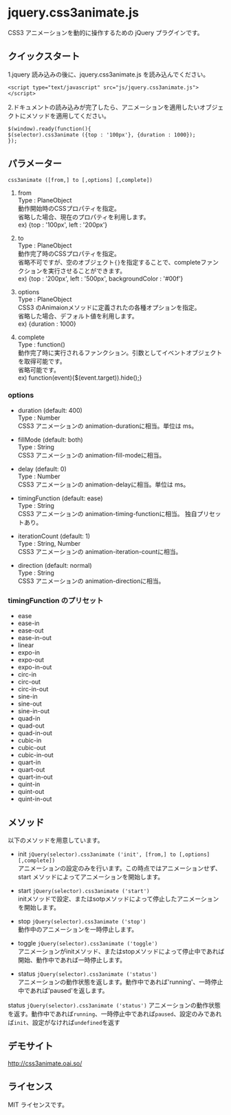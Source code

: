 # jquery.css3animate.js

CSS3 アニメーションを動的に操作するための jQuery プラグインです。

## クイックスタート

1.jquery 読み込みの後に、jquery.css3animate.js を読み込んでください。

    <script type="text/javascript" src="js/jquery.css3animate.js"></script>

2.ドキュメントの読み込みが完了したら、アニメーションを適用したいオブジェクトにメソッドを適用してください。

    $(window).ready(function(){
    $(selector).css3animate ({top : '100px'}, {duration : 1000});
    });


## パラメーター

    css3animate ([from,] to [,options] [,complete])

1. from  
Type : PlaneObject  
動作開始時のCSSプロパティを指定。  
省略した場合、現在のプロパティを利用します。  
ex) {top : '100px', left : '200px'}  

2. to  
Type :  PlaneObject  
動作完了時のCSSプロパティを指定。  
省略不可ですが、空のオブジェクト`{}`を指定することで、completeファンクションを実行させることができます。  
ex) {top : '200px', left : '500px', backgroundColor : '#00f'}  

3. options  
Type : PlaneObject  
CSS3 のAnimaionメソッドに定義されたの各種オプションを指定。  
省略した場合、デフォルト値を利用します。  
ex) {duration : 1000}  

4. complete  
Type : function()  
動作完了時に実行されるファンクション。引数としてイベントオブジェクトを取得可能です。  
省略可能です。  
ex) function(event){$(event.target)).hide();}  


### options
* duration (default: 400)  
Type : Number  
CSS3 アニメーションの animation-durationに相当。単位は ms。  

* fillMode (default: both)  
Type : String  
CSS3 アニメーションの animation-fill-modeに相当。  

* delay (default: 0)  
Type : Number  
CSS3 アニメーションの animation-delayに相当。単位は ms。  

* timingFunction (default: ease)  
Type : String  
CSS3 アニメーションの animation-timing-functionに相当。
独自プリセットあり。

* iterationCount (default: 1)  
Type : String, Number  
CSS3 アニメーションの animation-iteration-countに相当。  

* direction (default: normal)  
Type : String  
CSS3 アニメーションの animation-directionに相当。  


### timingFunction のプリセット
* ease
* ease-in
* ease-out
* ease-in-out
* linear
* expo-in
* expo-out
* expo-in-out
* circ-in
* circ-out
* circ-in-out
* sine-in
* sine-out
* sine-in-out
* quad-in
* quad-out
* quad-in-out
* cubic-in
* cubic-out
* cubic-in-out
* quart-in
* quart-out
* quart-in-out
* quint-in
* quint-out
* quint-in-out


## メソッド
以下のメソッドを用意しています。  

* init  `jQuery(selector).css3animate ('init', [from,] to [,options] [,complete])`  
アニメーションの設定のみを行います。この時点ではアニメーションせず、start メソッドによってアニメーションを開始します。  

* start `jQuery(selector).css3animate ('start')`  
initメソッドで設定、またはsotpメソッドによって停止したアニメーションを開始します。  

* stop `jQuery(selector).css3animate ('stop')`  
動作中のアニメーションを一時停止します。  

* toggle `jQuery(selector).css3animate ('toggle')`  
アニメーションがinitメソッド、またはstopメソッドによって停止中であれば開始、動作中であれば一時停止します。  

* status `jQuery(selector).css3animate ('status')`  
アニメーションの動作状態を返します。動作中であれば'running'、一時停止中であれば'paused'を返します。  


</tr>
<tr>
<td>status</td>
<td><code>jQuery(selector).css3animate ('status')</code></td>
<td>アニメーションの動作状態を返す。動作中であれば<code>running</code>、一時停止中であれば<code>paused</code>、設定のみであれば<code>init</code>、設定がなければ<code>undefined</code>を返す</td>

## デモサイト

http://css3animate.oai.so/


## ライセンス

MIT ライセンスです。

